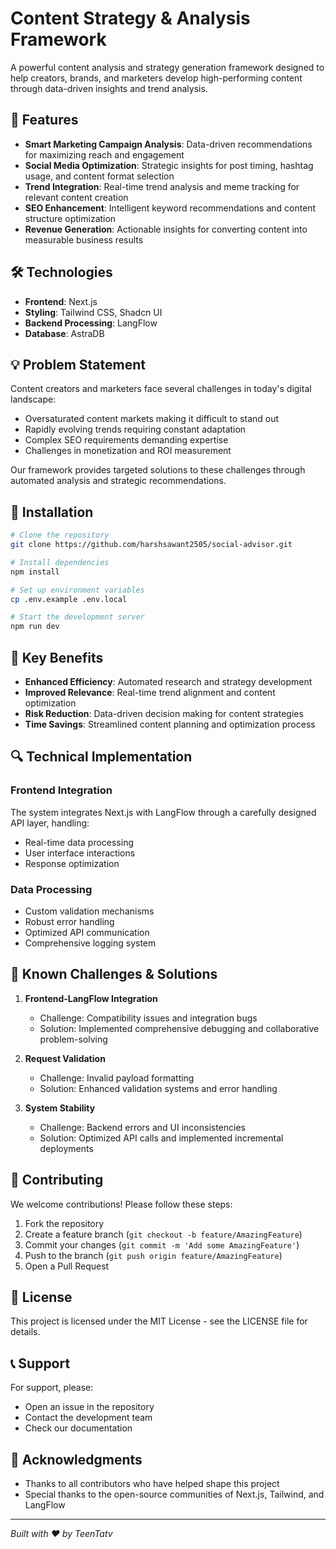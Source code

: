 # Content Strategy & Analysis Framework

A powerful content analysis and strategy generation framework designed to help creators, brands, and marketers develop high-performing content through data-driven insights and trend analysis.

## 🚀 Features

- **Smart Marketing Campaign Analysis**: Data-driven recommendations for maximizing reach and engagement
- **Social Media Optimization**: Strategic insights for post timing, hashtag usage, and content format selection
- **Trend Integration**: Real-time trend analysis and meme tracking for relevant content creation
- **SEO Enhancement**: Intelligent keyword recommendations and content structure optimization
- **Revenue Generation**: Actionable insights for converting content into measurable business results

## 🛠️ Technologies

- **Frontend**: Next.js
- **Styling**: Tailwind CSS, Shadcn UI
- **Backend Processing**: LangFlow
- **Database**: AstraDB

## 💡 Problem Statement

Content creators and marketers face several challenges in today's digital landscape:
- Oversaturated content markets making it difficult to stand out
- Rapidly evolving trends requiring constant adaptation
- Complex SEO requirements demanding expertise
- Challenges in monetization and ROI measurement

Our framework provides targeted solutions to these challenges through automated analysis and strategic recommendations.

## 🔧 Installation

```bash
# Clone the repository
git clone https://github.com/harshsawant2505/social-advisor.git

# Install dependencies
npm install

# Set up environment variables
cp .env.example .env.local

# Start the development server
npm run dev
```

## 🌟 Key Benefits

- **Enhanced Efficiency**: Automated research and strategy development
- **Improved Relevance**: Real-time trend alignment and content optimization
- **Risk Reduction**: Data-driven decision making for content strategies
- **Time Savings**: Streamlined content planning and optimization process

## 🔍 Technical Implementation

### Frontend Integration
The system integrates Next.js with LangFlow through a carefully designed API layer, handling:
- Real-time data processing
- User interface interactions
- Response optimization

### Data Processing
- Custom validation mechanisms
- Robust error handling
- Optimized API communication
- Comprehensive logging system

## 🚧 Known Challenges & Solutions

1. **Frontend-LangFlow Integration**
   - Challenge: Compatibility issues and integration bugs
   - Solution: Implemented comprehensive debugging and collaborative problem-solving

2. **Request Validation**
   - Challenge: Invalid payload formatting
   - Solution: Enhanced validation systems and error handling

3. **System Stability**
   - Challenge: Backend errors and UI inconsistencies
   - Solution: Optimized API calls and implemented incremental deployments

## 🤝 Contributing

We welcome contributions! Please follow these steps:

1. Fork the repository
2. Create a feature branch (`git checkout -b feature/AmazingFeature`)
3. Commit your changes (`git commit -m 'Add some AmazingFeature'`)
4. Push to the branch (`git push origin feature/AmazingFeature`)
5. Open a Pull Request

## 📝 License

This project is licensed under the MIT License - see the LICENSE file for details.

## 📞 Support

For support, please:
- Open an issue in the repository
- Contact the development team
- Check our documentation

## 🌟 Acknowledgments

- Thanks to all contributors who have helped shape this project
- Special thanks to the open-source communities of Next.js, Tailwind, and LangFlow

---

*Built with ❤️ by TeenTatv*